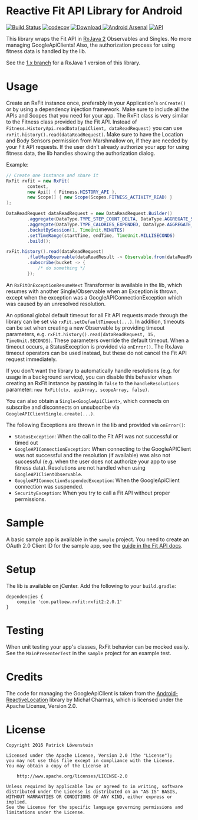 # Reactive Fit API Library for Android

[![Build Status](https://travis-ci.org/patloew/RxFit.svg?branch=2.x)](https://travis-ci.org/patloew/RxFit) [![codecov](https://codecov.io/gh/patloew/RxFit/branch/2.x/graph/badge.svg)](https://codecov.io/gh/patloew/RxFit/branch/2.x) [ ![Download](https://api.bintray.com/packages/patloew/maven/RxFit2/images/download.svg) ](https://bintray.com/patloew/maven/RxFit2/_latestVersion) [![Android Arsenal](https://img.shields.io/badge/Android%20Arsenal-RxFit-brightgreen.svg?style=flat)](http://android-arsenal.com/details/1/3252) [![API](https://img.shields.io/badge/API-9%2B-brightgreen.svg?style=flat)](https://android-arsenal.com/api?level=9)

This library wraps the Fit API in [RxJava 2](https://github.com/ReactiveX/RxJava/tree/2.x) Observables and Singles. No more managing GoogleApiClients! Also, the authorization process for using fitness data is handled by the lib.

See the [1.x branch](https://github.com/patloew/RxFit/tree/1.x) for a RxJava 1 version of this library.

# Usage

Create an RxFit instance once, preferably in your Application's `onCreate()` or by using a dependency injection framework. Make sure to include all the APIs and Scopes that you need for your app. The RxFit class is very similar to the Fitness class provided by the Fit API. Instead of `Fitness.HistoryApi.readData(apiClient, dataReadRequest)` you can use `rxFit.history().read(dataReadRequest)`. Make sure to have the Location and Body Sensors permission from Marshmallow on, if they are needed by your Fit API requests. If the user didn’t already authorize your app for using fitness data, the lib handles showing the authorization dialog.

Example:

```java
// Create one instance and share it
RxFit rxfit = new RxFit(
        context,
        new Api[] { Fitness.HISTORY_API },
        new Scope[] { new Scope(Scopes.FITNESS_ACTIVITY_READ) }
);

DataReadRequest dataReadRequest = new DataReadRequest.Builder()
	    .aggregate(DataType.TYPE_STEP_COUNT_DELTA, DataType.AGGREGATE_STEP_COUNT_DELTA)
	    .aggregate(DataType.TYPE_CALORIES_EXPENDED, DataType.AGGREGATE_CALORIES_EXPENDED)
	    .bucketBySession(1, TimeUnit.MINUTES)
	    .setTimeRange(startTime, endTime, TimeUnit.MILLISECONDS)
	    .build();

rxFit.history().read(dataReadRequest)
        .flatMapObservable(dataReadResult -> Observable.from(dataReadResult.getBuckets()))
        .subscribe(bucket -> {
        	/* do something */
        });
```

An `RxFitOnExceptionResumeNext` Transformer is available in the lib, which resumes with another Single/Observable when an Exception is thrown, except when the exception was a GoogleAPIConnectionException which was caused by an unresolved resolution.

An optional global default timeout for all Fit API requests made through the library can be set via `rxFit.setDefaultTimeout(...)`. In addition, timeouts can be set when creating a new Observable by providing timeout parameters, e.g. `rxFit.history().read(dataReadRequest, 15, TimeUnit.SECONDS)`. These parameters override the default timeout. When a timeout occurs, a StatusException is provided via `onError()`. The RxJava timeout operators can be used instead, but these do not cancel the Fit API request immediately.

If you don't want the library to automatically handle resolutions (e.g. for usage in a background service), you can disable this behavior when creating an RxFit instance by passing in `false` to the `handleResolutions` parameter: `new RxFit(ctx, apiArray, scopeArray, false)`.

You can also obtain a `Single<GoogleApiClient>`, which connects on subscribe and disconnects on unsubscribe via `GoogleAPIClientSingle.create(...)`.

The following Exceptions are thrown in the lib and provided via `onError()`:

* `StatusException`: When the call to the Fit API was not successful or timed out
* `GoogleAPIConnectionException`: When connecting to the GoogleAPIClient was not successful and the resolution (if available) was also not successful (e.g. when the user does not authorize your app to use fitness data). Resolutions are not handled when using `GoogleAPIClientObservable`.
* `GoogleAPIConnectionSuspendedException`: When the GoogleApiClient connection was suspended.
* `SecurityException`: When you try to call a Fit API without proper permissions.

# Sample

A basic sample app is available in the `sample` project. You need to create an OAuth 2.0 Client ID for the sample app, see the [guide in the Fit API docs](https://developers.google.com/fit/android/get-api-key).

# Setup

The lib is available on jCenter. Add the following to your `build.gradle`:

	dependencies {
	    compile 'com.patloew.rxfit:rxfit2:2.0.1'
	}

# Testing

When unit testing your app's classes, RxFit behavior can be mocked easily. See the `MainPresenterTest` in the `sample` project for an example test.

# Credits

The code for managing the GoogleApiClient is taken from the [Android-ReactiveLocation](https://github.com/mcharmas/Android-ReactiveLocation) library by Michał Charmas, which is licensed under the Apache License, Version 2.0.

# License

	Copyright 2016 Patrick Löwenstein

	Licensed under the Apache License, Version 2.0 (the "License");
	you may not use this file except in compliance with the License.
	You may obtain a copy of the License at

	    http://www.apache.org/licenses/LICENSE-2.0

	Unless required by applicable law or agreed to in writing, software
	distributed under the License is distributed on an "AS IS" BASIS,
	WITHOUT WARRANTIES OR CONDITIONS OF ANY KIND, either express or implied.
	See the License for the specific language governing permissions and
	limitations under the License.